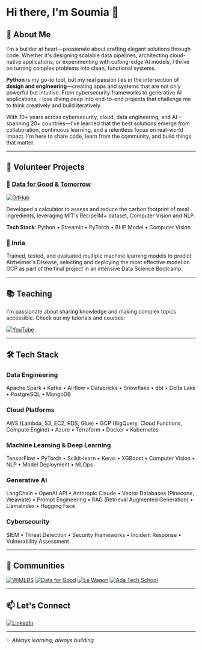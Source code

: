 # Hi there, I'm Soumia 👋 

## 💫 About Me

I'm a builder at heart—passionate about crafting elegant solutions through code. Whether it's designing scalable data pipelines, architecting cloud-native applications, or experimenting with cutting-edge AI models, I thrive on turning complex problems into clean, functional systems.

**Python** is my go-to tool, but my real passion lies in the intersection of **design and engineering**—creating apps and systems that are not only powerful but intuitive. From cybersecurity frameworks to generative AI applications, I love diving deep into end-to-end projects that challenge me to think creatively and build iteratively.

With 10+ years across cybersecurity, cloud, data engineering, and AI—spanning 20+ countries—I've learned that the best solutions emerge from collaboration, continuous learning, and a relentless focus on real-world impact. I'm here to share code, learn from the community, and build things that matter.

---

## 🌟 Volunteer Projects

### 🌱 [Data for Good & Tomorrow](https://github.com/SoumiaG/dish-carbon-calculator)

[![GitHub](https://img.shields.io/badge/GitHub-View_Project-181717?style=for-the-badge&logo=github)](https://github.com/SoumiaG/dish-carbon-calculator)

Developed a calculator to assess and reduce the carbon footprint of meal ingredients, leveraging MIT's Recipe1M+ dataset, Computer Vision and NLP.

**Tech Stack**: Python • Streamlit • PyTorch • BLIP Model • Computer Vision

### 🧠 Inria
Trained, tested, and evaluated multiple machine learning models to predict Alzheimer's Disease, selecting and deploying the most effective model on GCP as part of the final project in an intensive Data Science Bootcamp.

---

## 📚 Teaching

I'm passionate about sharing knowledge and making complex topics accessible. Check out my tutorials and courses:

[![YouTube](https://img.shields.io/badge/YouTube-FF0000?style=for-the-badge&logo=youtube&logoColor=white)](https://youtube.com/playlist?list=PLEELjdEITejlyrvIxz49Kot4jbwpP9jJV&si=jLdMp6VM7JSNcM6t)

---

## 🛠️ Tech Stack

### Data Engineering
Apache Spark • Kafka • Airflow • Databricks • Snowflake • dbt • Delta Lake • PostgreSQL • MongoDB

### Cloud Platforms
AWS (Lambda, S3, EC2, RDS, Glue) • GCP (BigQuery, Cloud Functions, Compute Engine) • Azure • Terraform • Docker • Kubernetes

### Machine Learning & Deep Learning
TensorFlow • PyTorch • Scikit-learn • Keras • XGBoost • Computer Vision • NLP • Model Deployment • MLOps

### Generative AI
LangChain • OpenAI API • Anthropic Claude • Vector Databases (Pinecone, Weaviate) • Prompt Engineering • RAG (Retrieval Augmented Generation) • LlamaIndex • Hugging Face

### Cybersecurity
SIEM • Threat Detection • Security Frameworks • Incident Response • Vulnerability Assessment

---

## 🤝 Communities

[![WiMLDS](https://img.shields.io/badge/WiMLDS-Member-FF69B4?style=for-the-badge&logo=meetup)](https://wimlds.org/)
[![Data for Good](https://img.shields.io/badge/Data_for_Good-Volunteer-4CAF50?style=for-the-badge&logo=earth)](https://dataforgood.fr/)
[![Le Wagon](https://img.shields.io/badge/Le_Wagon-Alumni-FF4B4B?style=for-the-badge&logo=steam)](https://www.lewagon.com/)
[![Ada Tech School](https://img.shields.io/badge/Ada_Tech_School-Community-9C27B0?style=for-the-badge&logo=graduation-cap)](https://adatechschool.fr/)

---

## 📫 Let's Connect

[![LinkedIn](https://img.shields.io/badge/LinkedIn-0077B5?style=for-the-badge&logo=linkedin&logoColor=white)](https://www.linkedin.com/in/soumia-ghalim/)

<!-- Add more contact/social links here if you'd like
- Email: your.email@example.com
- Website: [yourwebsite.com](link)
- Twitter: [@yourhandle](link)
-->

---

✨ *Always learning, always building.*

